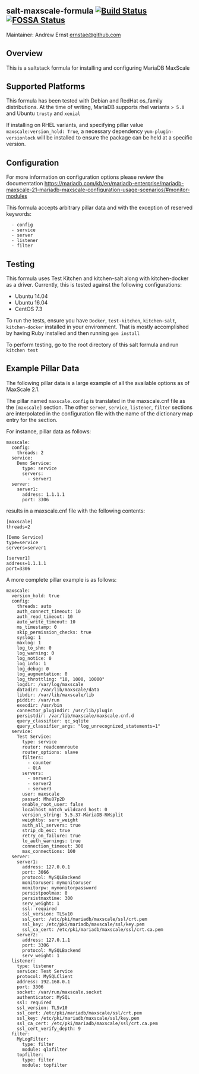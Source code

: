 ## salt-maxscale-formula [![Build Status](https://travis-ci.org/ernstae/salt-maxscale-formula.svg?branch=master)](https://travis-ci.org/ernstae/salt-maxscale-formula) [![FOSSA Status](https://app.fossa.io/api/projects/git%2Bgithub.com%2Fernstae%2Fsalt-maxscale-formula.svg?type=large)](https://app.fossa.io/projects/git%2Bgithub.com%2Fernstae%2Fsalt-maxscale-formula?ref=badge_large)

Maintainer: Andrew Ernst <ernstae@github.com>

Overview
--
This is a saltstack formula for installing and configuring MariaDB MaxScale


Supported Platforms
--
This formula has been tested with Debian and RedHat os_family distributions.  At the time of writing, MariaDB supports rhel variants `> 5.0` and Ubuntu `trusty` and `xenial`

If installing on RHEL variants, and specifying pillar value `maxscale:version_hold: True`, a necessary dependency `yum-plugin-versionlock` will be installed to ensure the package can be held at a specific version.  

Configuration
--
For more information on configuration options please review the documentation https://mariadb.com/kb/en/mariadb-enterprise/mariadb-maxscale-21-mariadb-maxscale-configuration-usage-scenarios/#monitor-modules

This formula accepts arbitrary pillar data and with the exception of reserved keywords:

```
  - config
  - service
  - server
  - listener
  - filter
```


Testing
--
This formula uses Test Kitchen and kitchen-salt along with kitchen-docker as a driver.  Currently, this is tested against the following configurations:

* Ubuntu 14.04
* Ubuntu 16.04
* CentOS 7.3

To run the tests, ensure you have `Docker`, `test-kitchen`, `kitchen-salt`, `kitchen-docker` installed in your environment.  That is mostly accomplished by having Ruby installed and then running `gem install`

To perform testing, go to the root directory of this salt formula and run `kitchen test`


Example Pillar Data
--
The following pillar data is a large example of all the available options as of MaxScale 2.1.  

The pillar named `maxscale.config` is translated in the maxscale.cnf file as the `[maxscale]` section.  The other `server`, `service`, `listener`, `filter` sections are interpolated in the configuration file with the name of the dictionary map entry for the section.

For instance, pillar data as follows:
```
maxscale:
  config:
    threads: 2
  service:
    Demo Service:
      type: service
      servers:
        - server1
  server:
    server1:
      address: 1.1.1.1
      port: 3306
```
results in a maxscale.cnf file with the following contents:
```
[maxscale]
threads=2

[Demo Service]
type=service
servers=server1

[server1]
address=1.1.1.1
port=3306
```

A more complete pillar example is as follows:
```
maxscale:
  version_hold: true
  config:
    threads: auto
    auth_connect_timeout: 10
    auth_read_timeout: 10
    auto_write_timeout: 10
    ms_timestamp: 0
    skip_permission_checks: true
    syslog: 1
    maxlog: 1
    log_to_shm: 0
    log_warning: 0
    log_notice: 0
    log_info: 1
    log_debug: 0
    log_augmentation: 0
    log_throttling: "10, 1000, 10000"
    logdir: /var/log/maxscale
    datadir: /var/lib/maxscale/data
    libdir: /var/lib/maxscale/lib
    piddir: /var/run
    execdir: /usr/bin
    connector_plugindir: /usr/lib/plugin
    persistdir: /var/lib/maxscale/maxscale.cnf.d
    query_classifier: qc_sqlite
    query_classifier_args: "log_unrecognized_statements=1"
  service:
    Test Service:
      type: service
      router: readconnroute
      router_options: slave
      filters:
        - counter
        - QLA
      servers:
        - server1
        - server2
        - server3
      user: maxscale
      passwd: Mhu87p2D
      enable_root_user: false
      localhost_match_wildcard_host: 0
      version_string: 5.5.37-MariaDB-RWsplit
      weightby: serv_weight
      auth_all_servers: true
      strip_db_esc: true
      retry_on_failure: true
      lo_auth_warnings: true
      connection_timeout: 300
      max_connections: 100
  server:
    server1:
      address: 127.0.0.1
      port: 3066
      protocol: MySQLBackend
      monitoruser: mymonitoruser
      monitorpw: mymonitorpassword
      persistpoolmax: 0
      persistmaxtime: 300
      serv_weight: 1
      ssl: required
      ssl_version: TLSv10
      ssl_cert: /etc/pki/mariadb/maxscale/ssl/crt.pem
      ssl_key: /etc/pki/mariadb/maxscale/ssl/key.pem
      ssl_ca_cert: /etc/pki/mariadb/maxscale/ssl/crt.ca.pem
    server2:
      address: 127.0.1.1
      port: 3306
      protocol: MySQLBackend
      serv_weight: 1
  listener:
    type: listener
    service: Test Service
    protocol: MySQLClient
    address: 192.168.0.1
    port: 3306
    socket: /var/run/maxscale.socket
    authenticator: MySQL
    ssl: required
    ssl_version: TLSv10
    ssl_cert: /etc/pki/mariadb/maxscale/ssl/crt.pem
    ssl_key: /etc/pki/mariadb/maxscale/ssl/key.pem
    ssl_ca_cert: /etc/pki/mariadb/maxscale/ssl/crt.ca.pem
    ssl_cert_verify_depth: 9
  filter:
    MyLogFilter:
      type: filter
      module: qlafilter
    topfilter:
      type: filter
      module: topfilter

```

